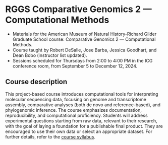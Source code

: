 # RGGS Comparative Genomics 2 — Computational Methods
* Materials for the American Museum of Natural History-Richard Gilder Graduate School course: Comparative Genomics 2 — Computational Methods.
* Course taught by Robert DeSalle, Jose Barba, Jessica Goodhart, and Dean Bobo (instructor list updated).
* Sessions scheduled for Thursdays from 2:00 to 4:00 PM in the ICG conference room, from September 5 to December 12, 2024.

## Course description
This project-based course introduces computational tools for interpreting molecular sequencing data, focusing on genome and transcriptome assembly, comparative analyses (both de novo and reference-based), and phylogenomic inference. The course emphasizes documentation, reproducibility, and computational proficiency. Students will address experimental questions starting from raw data, relevant to their research, with the goal of laying a foundation for a publishable final product. They are encouraged to use their own data or select an appropriate dataset. For further details, refer to the [course syllabus](https://github.com/josebarbamontoya/rggs_comparative_genomics_2/blob/main/CG2_Syllabus_Fall_2024_20240905.pdf).
